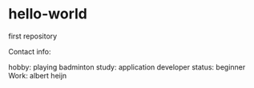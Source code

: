 # hello-world
first repository

Contact info:

hobby: playing badminton
study: application developer
    status: beginner
Work: albert heijn    
